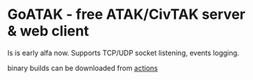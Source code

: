 # GoATAK - free ATAK/CivTAK server & web client

Is is early alfa now.
Supports TCP/UDP socket listening, events logging.

binary builds can be downloaded from [actions](/kdudkov/goatak/actions?query=is%3Acompleted+workflow%3ACI)